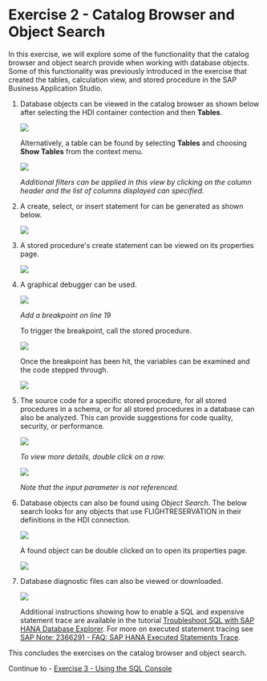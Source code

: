 # Exercise 2 - Catalog Browser and Object Search

In this exercise, we will explore some of the functionality that the catalog browser and object search provide when working with database objects.  Some of this functionality was previously introduced in the exercise that created the tables, calculation view, and stored procedure in the SAP Business Application Studio.

1. Database objects can be viewed in the catalog browser as shown below after selecting the HDI container contection and then **Tables**.

    ![](images/tables.png)

    Alternatively, a table can be found by selecting **Tables** and choosing **Show Tables** from the context menu.
    
    ![](images/TablesInCatalogBrowser.png)

    *Additional filters can be applied in this view by clicking on the column header and the list of columns displayed can specified.*

2. A create, select, or insert statement for can be generated as shown below.

    ![](images/GenerateInsert.png)

3. A stored procedure's create statement can be viewed on its properties page.

    ![](images/StoredProcedureSource.png)

4. A graphical debugger can be used.

    ![](images/OpenForDebugging.png)

    *Add a breakpoint on line 19*

    To trigger the breakpoint, call the stored procedure.

    ![](images/CallStoredProcedure.png)

    Once the breakpoint has been hit, the variables can be examined and the code stepped through.

    ![](images/Debugging.png)

5. The source code for a specific stored procedure, for all stored procedures in a schema, or for all stored procedures in a database can also be analyzed.  This can provide suggestions for code quality, security, or performance.

    ![](images/AnalyzeSQLScriptCode.png)

    *To view more details, double click on a row.*

    ![](images/AnalyzeSQLScriptCode2.png)
    
    *Note that the input parameter is not referenced.*

6. Database objects can also be found using *Object Search*.  The below search looks for any objects that use FLIGHTRESERVATION in their definitions in the HDI connection. 

    ![](images/ObjectSearch.png)

    A found object can be double clicked on to open its properties page.

    ![](images/OpenInDatabaseBrowser.png)

7. Database diagnostic files can also be viewed or downloaded. 

    ![](images/DiagnosticFiles.png)

    Additional instructions showing how to enable a SQL and expensive statement trace are available in the tutorial [Troubleshoot SQL with SAP HANA Database Explorer](https://developers.sap.com/tutorials/hana-dbx-troubleshooting.html).  For more on executed statement tracing see [SAP Note: 2366291 - FAQ: SAP HANA Executed Statements Trace](https://launchpad.support.sap.com/#/notes/2366291).



This concludes the exercises on the catalog browser and object search.

Continue to - [Exercise 3 - Using the SQL Console](../ex3/README.md)